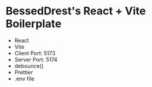 # BessedDrest's React + Vite Boilerplate

* React
* Vite
* Client Port: 5173
* Server Port: 5174
* debounce()
* Prettier
* .env file
